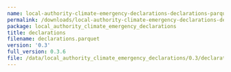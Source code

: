 ```yaml
---
name: local-authority-climate-emergency-declarations-declarations-parquet
permalink: /downloads/local-authority-climate-emergency-declarations-declarations-parquet/0_3
package: local_authority_climate_emergency_declarations
title: declarations
filename: declarations.parquet
version: '0.3'
full_version: 0.3.6
file: /data/local_authority_climate_emergency_declarations/0.3/declarations.parquet
---
```

